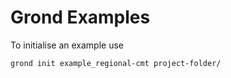 # Grond Examples

To initialise an example use

```sh
grond init example_regional-cmt project-folder/
```
